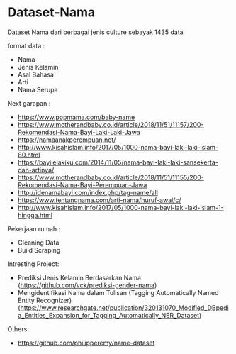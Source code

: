 # Dataset-Nama
Dataset Nama dari berbagai jenis culture sebayak 1435 data 

format data :
- Nama
- Jenis Kelamin
- Asal Bahasa
- Arti
- Nama Serupa

Next garapan :  
- https://www.popmama.com/baby-name
- https://www.motherandbaby.co.id/article/2018/11/51/11157/200-Rekomendasi-Nama-Bayi-Laki-Laki-Jawa
- https://namaanakperempuan.net/
- http://www.kisahislam.info/2017/05/1000-nama-bayi-laki-laki-islam-80.html
- https://bayilelakiku.com/2014/11/05/nama-bayi-laki-laki-sansekerta-dan-artinya/
- https://www.motherandbaby.co.id/article/2018/11/51/11155/200-Rekomendasi-Nama-Bayi-Perempuan-Jawa
- http://idenamabayi.com/index.php/tag-name/all
- https://www.tentangnama.com/arti-nama/huruf-awal/c/
- http://www.kisahislam.info/2017/05/1000-nama-bayi-laki-laki-islam-1-hingga.html

Pekerjaan rumah :
- Cleaning Data
- Build Scraping

Intresting Project:
- Prediksi Jenis Kelamin Berdasarkan Nama
  (https://github.com/vck/prediksi-gender-nama)
- Mengidentifikasi Nama dalam Tulisan (Tagging Automatically Named Entity Recognizer)
  (https://www.researchgate.net/publication/320131070_Modified_DBpedia_Entities_Expansion_for_Tagging_Automatically_NER_Dataset)
 
Others: 
- https://github.com/philipperemy/name-dataset

